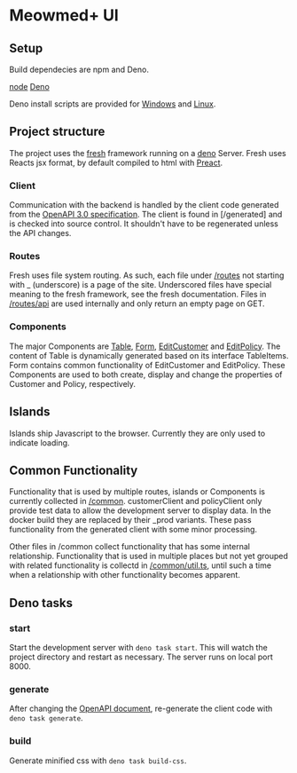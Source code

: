 # Meowmed+ UI

## Setup

Build dependecies are npm and Deno.

[node](https://nodejs.org/en)
[Deno](https://deno.com/manual@v1.34.0/getting_started/installation)

Deno install scripts are provided for [Windows](./install-deno.ps1) and
[Linux](./install-deno).

## Project structure

The project uses the [fresh](https://fresh.deno.dev/) framework running on a
[deno](https://deno.com/runtime) Server. Fresh uses Reacts jsx format, by
default compiled to html with [Preact](https://preactjs.com/).

### Client

Communication with the backend is handled by the client code generated from the
[OpenAPI 3.0 specification](../Meowmed%2B_REST.yaml). The client is found in
[/generated] and is checked into source control. It shouldn't have to be
regenerated unless the API changes.

### Routes

Fresh uses file system routing. As such, each file under [/routes](./routes) not
starting with _ (underscore) is a page of the site. Underscored files have
special meaning to the fresh framework, see the fresh documentation. Files in
[/routes/api](./routes/api) are used internally and only return an empty page on
GET.

### Components

The major Components are [Table](./components/Table.tsx),
[Form](./components/Form.tsx), [EditCustomer](./components/EditCustomer.tsx) and
[EditPolicy](./components/EditPolicy.tsx). The content of Table is dynamically
generated based on its interface TableItems. Form contains common functionality
of EditCustomer and EditPolicy. These Components are used to both create,
display and change the properties of Customer and Policy, respectively.

## Islands

Islands ship Javascript to the browser. Currently they are only used to indicate
loading.

## Common Functionality

Functionality that is used by multiple routes, islands or Components is
currently collected in [/common](./common). customerClient and policyClient only
provide test data to allow the development server to display data. In the docker
build they are replaced by their _prod variants. These pass functionality from
the generated client with some minor processing.

Other files in /common collect functionality that has some internal
relationship. Functionality that is used in multiple places but not yet grouped
with related functionality is collectd in [/common/util.ts](./common/util.ts),
until such a time when a relationship with other functionality becomes apparent.

## Deno tasks

### start

Start the development server with `deno task start`. This will watch the project
directory and restart as necessary. The server runs on local port 8000.

### generate

After changing the [OpenAPI document](../Meowmed%2B_REST.yaml), re-generate the
client code with `deno task generate`.

### build

Generate minified css with `deno task build-css`.
